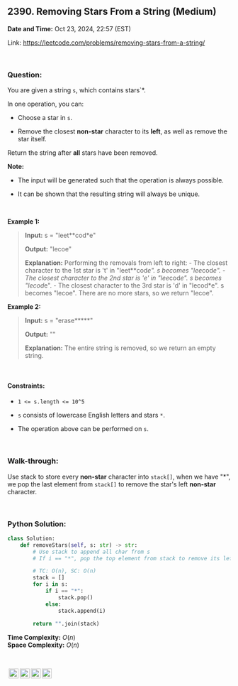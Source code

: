 ## 2390. Removing Stars From a String (Medium)
**Date and Time:** Oct 23, 2024, 22:57 (EST)

Link: https://leetcode.com/problems/removing-stars-from-a-string/

<br>

### Question:
You are given a string `s`, which contains stars`*.

In one operation, you can:

* Choose a star in `s`.

* Remove the closest **non-star** character to its **left**, as well as remove the star itself.

Return the string after **all** stars have been removed.

**Note:**

* The input will be generated such that the operation is always possible.

* It can be shown that the resulting string will always be unique.

<br>

**Example 1:**
> **Input:** s = "leet**cod*e"
> 
> **Output:** "lecoe"
>
> **Explanation:** Performing the removals from left to right:
> \- The closest character to the 1st star is 't' in "leet**cod*e". s becomes "lee*cod*e".
> \- The closest character to the 2nd star is 'e' in "lee*cod*e". s becomes "lecod*e".
> \- The closest character to the 3rd star is 'd' in "lecod*e". s becomes "lecoe".
> There are no more stars, so we return "lecoe".

**Example 2:**
> **Input:** s = "erase*****"
> 
> **Output:** ""
>
> **Explanation:** The entire string is removed, so we return an empty string.

<br>

#### Constraints:
* `1 <= s.length <= 10^5`

* `s` consists of lowercase English letters and stars `*`.

* The operation above can be performed on `s`.

<br>

### Walk-through: 
Use stack to store every **non-star** character into `stack[]`, when we have "*", we pop the last element from `stack[]` to remove the star's left **non-star** character.

<br>

### Python Solution:
```python
class Solution:
    def removeStars(self, s: str) -> str:
        # Use stack to append all char from s
        # If i == "*", pop the top element from stack to remove its left

        # TC: O(n), SC: O(n)
        stack = []
        for i in s:
            if i == "*":
                stack.pop()
            else:
                stack.append(i)
        
        return "".join(stack)
```
**Time Complexity:** $O(n)$ <br>
**Space Complexity:** $O(n)$

<br>

<img style="height:22px!important;margin-left:3px;vertical-align:text-bottom;" src="https://mirrors.creativecommons.org/presskit/icons/cc.svg?ref=chooser-v1" alt="CC BY-NC-SA" title="CC BY-NC-SA"><img style="height:22px!important;margin-left:3px;vertical-align:text-bottom;" src="https://mirrors.creativecommons.org/presskit/icons/by.svg?ref=chooser-v1" alt="BY: credit must be given to the creator" title="BY: credit must be given to the creator"><img style="height:22px!important;margin-left:3px;vertical-align:text-bottom;" src="https://mirrors.creativecommons.org/presskit/icons/nc.svg?ref=chooser-v1" alt="NC: Only noncommercial uses of the work are permitted" title="NC: Only noncommercial uses of the work are permitted"><img style="height:22px!important;margin-left:3px;vertical-align:text-bottom;" src="https://mirrors.creativecommons.org/presskit/icons/sa.svg?ref=chooser-v1" alt="SA: Adaptations must be shared under the same terms" title="SA: Adaptations must be shared under the same terms">